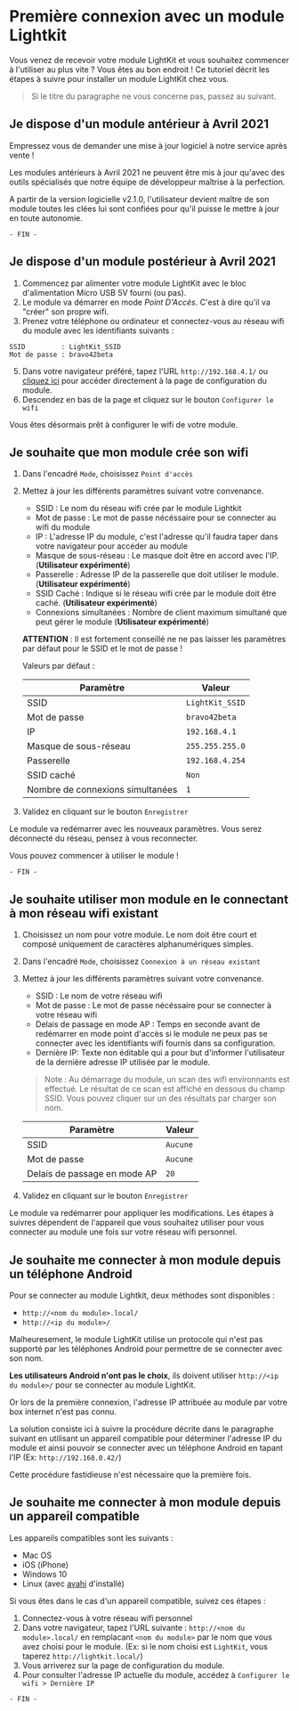 # Première connexion avec un module Lightkit

Vous venez de recevoir votre module LightKit et vous souhaitez commencer à l'utiliser au plus vite ? Vous êtes au bon endroit ! Ce tutoriel décrit les étapes à suivre pour installer un module LightKit chez vous.

> Si le titre du paragraphe ne vous concerne pas, passez au suivant.

## Je dispose d'un module antérieur à Avril 2021

Empressez vous de demander une mise à jour logiciel à notre service après vente !

Les modules antérieurs à Avril 2021 ne peuvent être mis à jour qu'avec des outils spécialisés que notre équipe de développeur maîtrise à la perfection.

A partir de la version logicielle v2.1.0, l'utilisateur devient maître de son module toutes les clées lui sont confiées pour qu'il puisse le mettre à jour en toute autonomie.

`- FIN -`

## Je dispose d'un module postérieur à Avril 2021

1. Commencez par alimenter votre module LightKit avec le bloc d'alimentation Micro USB 5V fourni (ou pas).
2. Le module va démarrer en mode _Point D'Accès_. C'est à dire qu'il va "créer" son propre wifi.
3. Prenez votre téléphone ou ordinateur et connectez-vous au réseau wifi du module avec les identifiants suivants :

```
SSID         : LightKit_SSID
Mot de passe : bravo42beta
```

5. Dans votre navigateur préféré, tapez l'URL `http://192.168.4.1/` ou [cliquez ici](http://192.168.4.1/) pour accéder directement à la page de configuration du module.
6. Descendez en bas de la page et cliquez sur le bouton `Configurer le wifi`

Vous êtes désormais prêt à configurer le wifi de votre module. 

## Je souhaite que mon module crée son wifi

1. Dans l'encadré `Mode`, choisissez `Point d'accès`
2. Mettez à jour les différents paramètres suivant votre convenance.

	- SSID : Le nom du réseau wifi crée par le module Lightkit
	- Mot de passe : Le mot de passe nécéssaire pour se connecter au wifi du module
	- IP : L'adresse IP du module, c'est l'adresse qu'il faudra taper dans votre navigateur pour accéder au module
	- Masque de sous-réseau : Le masque doit être en accord avec l'IP. (__Utilisateur expérimenté__)
	- Passerelle : Adresse IP de la passerelle que doit utiliser le module. (__Utilisateur expérimenté__)
	- SSID Caché : Indique si le réseau wifi crée par le module doit être caché. (__Utilisateur expérimenté__)
	- Connexions simultanées : Nombre de client maximum simultané que peut gérer le module (__Utilisateur expérimenté__)

	__ATTENTION__ : Il est fortement conseillé ne ne pas laisser les paramètres par défaut pour le SSID et le mot de passe !

	Valeurs par défaut :

	| Paramètre | Valeur |
	|---|---|
	| SSID | `LightKit_SSID` |
	| Mot de passe | `bravo42beta` |
	| IP | `192.168.4.1` |
	| Masque de sous-réseau | `255.255.255.0` |
	| Passerelle | `192.168.4.254` |
	| SSID caché | `Non` |
	| Nombre de connexions simultanées | `1` |

3. Validez en cliquant sur le bouton `Enregistrer`

Le module va redémarrer avec les nouveaux paramètres. Vous serez déconnecté du réseau, pensez à vous reconnecter.

Vous pouvez commencer à utiliser le module !

`- FIN -`

## Je souhaite utiliser mon module en le connectant à mon réseau wifi existant

1. Choisissez un nom pour votre module. Le nom doit être court et composé uniquement de caractères alphanumériques simples.
2. Dans l'encadré `Mode`, choisissez `Connexion à un réseau existant`
3. Mettez à jour les différents paramètres suivant votre convenance.

	- SSID : Le nom de votre réseau wifi
	- Mot de passe : Le mot de passe nécéssaire pour se connecter à votre réseau wifi
	- Delais de passage en mode AP : Temps en seconde avant de redémarrer en mode point d'accès si le module ne peux pas se connecter avec les identifiants wifi fournis dans sa configuration.
	- Dernière IP: Texte non éditable qui a pour but d'informer l'utilisateur de la dernière adresse IP utilisée par le module.

	> Note : Au démarrage du module, un scan des wifi environnants est effectué. Le résultat de ce scan est affiché en dessous du champ SSID. Vous pouvez cliquer sur un des résultats par charger son nom.

	| Paramètre | Valeur |
	|---|---|
	| SSID | `Aucune` |
	| Mot de passe | `Aucune` |
	| Delais de passage en mode AP | `20` |

4. Validez en cliquant sur le bouton `Enregistrer`


Le module va redémarrer pour appliquer les modifications. Les étapes à suivres dépendent de l'appareil que vous souhaitez utiliser pour vous connecter au module une fois sur votre réseau wifi personnel.

## Je souhaite me connecter à mon module depuis un téléphone Android

Pour se connecter au module Lightkit, deux méthodes sont disponibles :

- `http://<nom du module>.local/`
- `http://<ip du module>/`

Malheuresement, le module LightKit utilise un protocole qui n'est pas supporté par les téléphones Android pour permettre de se connecter avec son nom.

__Les utilisateurs Android n'ont pas le choix__, ils doivent utiliser `http://<ip du module>/` pour se connecter au module LightKit.

Or lors de la première connexion, l'adresse IP attribuée au module par votre box internet n'est pas connu.

La solution consiste ici à suivre la procédure décrite dans le paragraphe suivant en utilisant un appareil compatible pour déterminer l'adresse IP du module et ainsi pouvoir se connecter avec un téléphone Android en tapant l'IP (Ex: `http://192.168.0.42/`)

Cette procédure fastidieuse n'est nécessaire que la première fois.

## Je souhaite me connecter à mon module depuis un appareil compatible

Les appareils compatibles sont les suivants :

- Mac OS
- iOS (iPhone)
- Windows 10
- Linux (avec [avahi](https://avahi.org) d'installé)

Si vous êtes dans le cas d'un appareil compatible, suivez ces étapes :

1. Connectez-vous à votre réseau wifi personnel
2. Dans votre navigateur, tapez l'URL suivante : `http://<nom du module>.local/` en remplacant `<nom du module>` par le nom que vous avez choisi pour le module. (Ex: si le nom choisi est `LightKit`, vous taperez `http://lightkit.local/`)
3. Vous arriverez sur la page de configuration du module.
4. Pour consulter l'adresse IP actuelle du module, accédez à `Configurer le wifi > Dernière IP`

`- FIN -`














